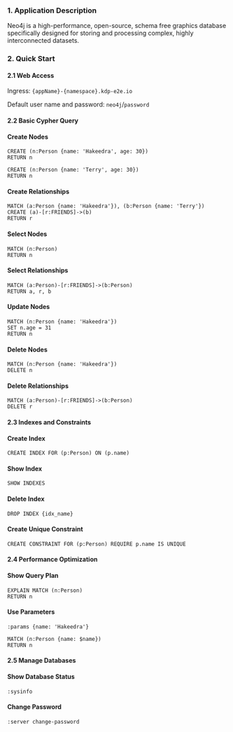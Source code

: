 ### 1. Application Description

Neo4j is a high-performance, open-source, schema free graphics database specifically designed for storing and processing complex, highly interconnected datasets.

### 2. Quick Start

#### 2.1 Web Access

Ingress: `{appName}-{namespace}.kdp-e2e.io`

Default user name and password: `neo4j`/`password`

#### 2.2 Basic Cypher Query

#### Create Nodes

```cypher
CREATE (n:Person {name: 'Hakeedra', age: 30})
RETURN n

CREATE (n:Person {name: 'Terry', age: 30})
RETURN n
```

#### Create Relationships

```cypher
MATCH (a:Person {name: 'Hakeedra'}), (b:Person {name: 'Terry'})
CREATE (a)-[r:FRIENDS]->(b)
RETURN r
```

#### Select Nodes

```cypher
MATCH (n:Person)
RETURN n
```

#### Select Relationships

```cypher
MATCH (a:Person)-[r:FRIENDS]->(b:Person)
RETURN a, r, b
```

#### Update Nodes

```cypher
MATCH (n:Person {name: 'Hakeedra'})
SET n.age = 31
RETURN n
```

#### Delete Nodes

```cypher
MATCH (n:Person {name: 'Hakeedra'})
DELETE n
```

#### Delete Relationships

```cypher
MATCH (a:Person)-[r:FRIENDS]->(b:Person)
DELETE r
```

#### 2.3 Indexes and Constraints

#### Create Index

```cypher
CREATE INDEX FOR (p:Person) ON (p.name)
```

#### Show Index

```cypher
SHOW INDEXES
```

#### Delete Index

```cypher
DROP INDEX {idx_name}
```

#### Create Unique Constraint

```cypher
CREATE CONSTRAINT FOR (p:Person) REQUIRE p.name IS UNIQUE
```

#### 2.4 Performance Optimization

#### Show Query Plan

```cypher
EXPLAIN MATCH (n:Person)
RETURN n
```

#### Use Parameters

```cypher
:params {name: 'Hakeedra'}
```

```cypher
MATCH (n:Person {name: $name})
RETURN n
```

#### 2.5 Manage Databases

#### Show Database Status 

```cypher
:sysinfo
```

#### Change Password

```cypher
:server change-password
```





